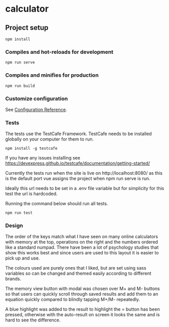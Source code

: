 # calculator

## Project setup
```
npm install
```

### Compiles and hot-reloads for development
```
npm run serve
```

### Compiles and minifies for production
```
npm run build
```

### Customize configuration
See [Configuration Reference](https://cli.vuejs.org/config/).


### Tests
The tests use the TestCafe Framework. TestCafe needs to be installed
globally on your computer for them to run. 

```
npm install -g testcafe
```

If you have any issues installing see https://devexpress.github.io/testcafe/documentation/getting-started/

Currently the tests run when the site is live on http://localhost:8080/ as this is
the default port vue assigns the project when npm run serve is run.

Ideally this url needs to be set in a .env file variable but for simplicity for this test the url is hardcoded.

Running the command below should run all tests.
```
npm run test
```

### Design
The order of the keys match what I have seen on many online calculators
with memory at the top, operations on the right and the numbers ordered like a standard numpad.
There have been a lot of psychology studies that show this works best and since users
are used to this layout it is easier to pick up and use.

The colours used are purely ones that I liked, but are set using sass variables so can be changed and themed easily according to different brands.

The memory view button with modal was chosen over M+ and M- buttons so that users can quickly
scroll through saved results and add them to an equation quickly compared to blindly tapping M+/M- repeatedly.

A blue highlight was added to the result to highlight the = button has been pressed,
otherwise with the auto-result on screen it looks the same and is hard to see the difference.
